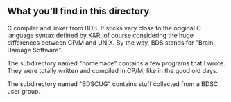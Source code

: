 ## What you'll find in this directory ##
C compiler and linker from BDS. It sticks very close to the original C language syntax defined by K&R, of course considering the huge differences between CP/M and UNIX. By the way, BDS stands for "Brain Damage Software".

The subdirectory named "homemade" contains a few programs that I wrote. They were totally written and compiled in CP/M, like in the good old days.

The subdirectory named "BDSCUG" contains stuff collected from a BDSC user group.